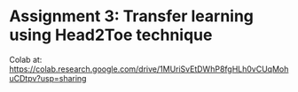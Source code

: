 # Assignment 3: Transfer learning using Head2Toe technique
Colab at: https://colab.research.google.com/drive/1MUriSvEtDWhP8fgHLh0vCUqMohuCDtpv?usp=sharing
